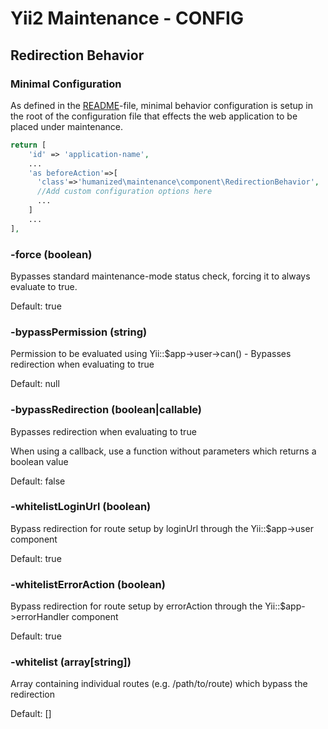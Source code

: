 # Yii2 Maintenance - CONFIG

## Redirection Behavior

### Minimal Configuration

As defined in the [README](README.md)-file, minimal behavior configuration is setup in the root of the configuration file that effects the web application to be placed under maintenance. 

```php
return [
    'id' => 'application-name',
    ...
    'as beforeAction'=>[ 
      'class'=>'humanized\maintenance\component\RedirectionBehavior',
      //Add custom configuration options here
      ...
    ]
    ...
],
```


### -force (boolean)

Bypasses standard maintenance-mode status check, forcing it to always evaluate to true.

Default: true


### -bypassPermission (string)

Permission to be evaluated using Yii::$app->user->can() - Bypasses redirection when evaluating to true

Default: null

### -bypassRedirection (boolean|callable)

Bypasses redirection when evaluating to true

When using a callback, use a function without parameters which returns a boolean value

Default: false

### -whitelistLoginUrl (boolean)

Bypass redirection for route setup by loginUrl through the Yii::$app->user component

Default: true

### -whitelistErrorAction (boolean)

Bypass redirection for route setup by errorAction through the Yii::$app->errorHandler component

Default: true

### -whitelist (array[string])

Array containing individual routes (e.g. /path/to/route) which bypass the redirection

Default: []